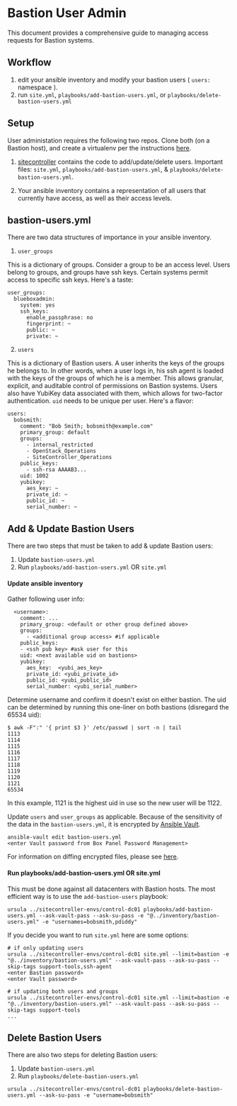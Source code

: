 # Bastion User Admin

This document provides a comprehensive guide to managing access
requests for Bastion systems.

## Workflow

1. edit your ansible inventory and modify your bastion users ( `users:` namespace ).
2. run `site.yml`, `playbooks/add-bastion-users.yml`, or `playbooks/delete-bastion-users.yml`

## Setup

User administation requires the following two repos. Clone both (on a Bastion host), and create a virtualenv
per the instructions [here](https://github.com/IBM/cuttle#build-development-environment).

1. [sitecontroller](https://github.com/IBM/cuttle) contains the code to
add/update/delete users. Important files: `site.yml`, `playbooks/add-bastion-users.yml`, & `playbooks/delete-bastion-users.yml`.

2. Your ansible inventory contains a representation
of all users that currently have access, as well as their access levels.

## bastion-users.yml

There are two data structures of importance in your ansible inventory.

1. `user_groups`

  This is a dictionary of groups. Consider a group to be an access level.
  Users belong to groups, and groups have ssh keys. Certain systems
  permit access to specific ssh keys. Here's a taste:
  ```
  user_groups:
    blueboxadmin:
      system: yes
      ssh_keys:
        enable_passphrase: no
        fingerprint: ~
        public: ~
        private: ~
  ```

2. `users`

  This is a dictionary of Bastion users. A user inherits the keys of the groups he belongs to.
  In other words, when a user logs in, his ssh agent is loaded with the keys of the groups of which he is a member.
  This allows granular, explicit, and auditable control of permissions on Bastion systems. Users also have YubiKey
  data associated with them, which allows for two-factor authentication. `uid` needs to be unique per user. Here's a flavor:
  ```
  users:
    bobsmith:
      comment: "Bob Smith; bobsmith@example.com"
      primary_group: default
      groups:
        - internal_restricted
        - OpenStack_Operations
        - SiteController_Operations
      public_keys:
        - ssh-rsa AAAAB3...
      uid: 1002
      yubikey:
        aes_key: ~
        private_id: ~
        public_id: ~
        serial_number: ~
  ```

## Add & Update Bastion Users

There are two steps that must be taken to add & update Bastion users:

1. Update `bastion-users.yml`
2. Run `playbooks/add-bastion-users.yml` OR `site.yml`

#### Update ansible inventory

Gather following user info:
```
  <username>:
    comment: ...
    primary_group: <default or other group defined above>
    groups:
      - <additional group access> #if applicable
    public_keys:
    - <ssh pub key> #ask user for this
    uid: <next available uid on bastions>
    yubikey:
      aes_key:  <yubi_aes_key>
      private_id: <yubi_private_id>
      public_id: <yubi_public_id>
      serial_number: <yubi_serial_number>
```
Determine username and confirm it doesn't exist on either bastion.
The uid can be determined by running this one-liner on both bastions (disregard the 65534 uid):
```
$ awk -F":" '{ print $3 }' /etc/passwd | sort -n | tail
1113
1114
1115
1116
1117
1118
1119
1120
1121
65534
```
In this example, 1121 is the highest uid in use so the new user will be 1122.

Update `users` and `user_groups` as applicable. Because of the sensitivity of the
data in the `bastion-users.yml`, it is encrypted by [Ansible Vault](http://docs.ansible.com/ansible/playbooks_vault.html).
```
ansible-vault edit bastion-users.yml
<enter Vault password from Box Panel Password Management>
```
For information on diffing encrypted files, please see [here](https://github.com/IBM/cuttle-envs#encrypted-files).

#### Run playbooks/add-bastion-users.yml OR site.yml

This must be done against all datacenters with Bastion hosts. The most efficient way is to use the `add-bastion-users` playbook:
```
ursula ../sitecontroller-envs/control-dc01 playbooks/add-bastion-users.yml --ask-vault-pass --ask-su-pass -e "@../inventory/bastion-users.yml" -e "usernames=bobsmith,pdiddy"
```
If you decide you want to run `site.yml` here are some options:
```
# if only updating users
ursula ../sitecontroller-envs/control-dc01 site.yml --limit=bastion -e "@../inventory/bastion-users.yml" --ask-vault-pass --ask-su-pass --skip-tags support-tools,ssh-agent
<enter Bastion password>
<enter Vault password>

# if updating both users and groups
ursula ../sitecontroller-envs/control-dc01 site.yml --limit=bastion -e "@../inventory/bastion-users.yml" --ask-vault-pass --ask-su-pass --skip-tags support-tools
...
```

## Delete Bastion Users

There are also two steps for deleting Bastion users:

1. Update `bastion-users.yml`
2. Run `playbooks/delete-bastion-users.yml`

```
ursula ../sitecontroller-envs/control-dc01 playbooks/delete-bastion-users.yml --ask-su-pass -e "username=bobsmith"
```
